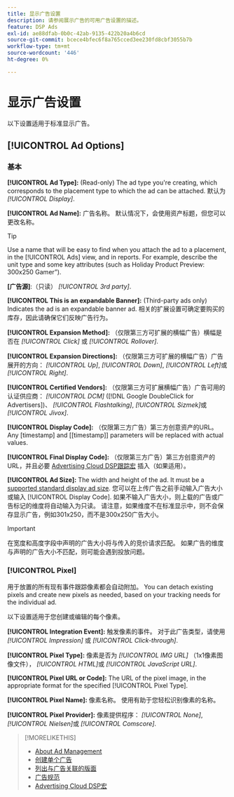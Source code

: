 ```yaml
---
title: 显示广告设置
description: 请参阅展示广告的可用广告设置的描述。
feature: DSP Ads
exl-id: ae88dfab-0b0c-42ab-9135-422b20a4b6cd
source-git-commit: bcece4bfec6f8a765cced3ee230fd8cbf3055b7b
workflow-type: tm+mt
source-wordcount: '446'
ht-degree: 0%

---
```


# 显示广告设置

以下设置适用于标准显示广告。

## [!UICONTROL Ad Options]

### 基本

**[!UICONTROL Ad Type]:** (Read-only) The ad type you&#39;re creating, which corresponds to the placement type to which the ad can be attached. 默认为 *[!UICONTROL Display]*.

**[!UICONTROL Ad Name]:** 广告名称。 默认情况下，会使用资产标题，但您可以更改名称。

>[!TIP]
>
> Use a name that will be easy to find when you attach the ad to a placement, in the [!UICONTROL Ads] view, and in reports. For example, describe the unit type and some key attributes (such as Holiday Product Preview: 300x250 Gamer”).

**\[广告源\]**:（只读） *[!UICONTROL 3rd party]*.

**[!UICONTROL This is an expandable Banner]:** (Third-party ads only) Indicates the ad is an expandable banner ad. 相关的扩展设置可确定要购买的库存，因此请确保它们反映广告行为。

**[!UICONTROL Expansion Method]:** （仅限第三方可扩展的横幅广告）横幅是否在 *[!UICONTROL Click]* 或 *[!UICONTROL Rollover]*.

**[!UICONTROL Expansion Directions]:** （仅限第三方可扩展的横幅广告）广告展开的方向： *[!UICONTROL Up]*, *[!UICONTROL Down]*, *[!UICONTROL Left]*&#x200B;或 *[!UICONTROL Right]*.

**[!UICONTROL Certified Vendors]:** （仅限第三方可扩展横幅广告）广告可用的认证供应商： *[!UICONTROL DCM]* ([!DNL Google DoubleClick for Advertisers])、 *[!UICONTROL Flashtalking]*, *[!UICONTROL Sizmek]*&#x200B;或 *[!UICONTROL Jivox]*.

**[!UICONTROL Display Code]:** （仅限第三方广告）第三方创意资产的URL。 Any [timestamp] and [[timestamp]] parameters will be replaced with actual values.

**[!UICONTROL Final Display Code]:** （仅限第三方广告）第三方创意资产的URL，并且必要 [Advertising Cloud DSP跟踪宏](/help/dsp/campaign-management/macros.md) 插入（如果适用）。

**[!UICONTROL Ad Size]:** The width and height of the ad. It must be a [supported standard display ad size](ad-specs.md). 您可以在上传广告之前手动输入广告大小或输入 [!UICONTROL Display Code]. 如果不输入广告大小，则上载的广告或广告标记的维度将自动输入为只读。 请注意，如果维度不在标准显示中，则不会保存显示广告，例如301x250，而不是300x250广告大小。

>[!IMPORTANT]
>
> 在宽度和高度字段中声明的广告大小将与传入的竞价请求匹配。 如果广告的维度与声明的广告大小不匹配，则可能会遇到投放问题。

### [!UICONTROL Pixel]

用于放置的所有现有事件跟踪像素都会自动附加。 You can detach existing pixels and create new pixels as needed, based on your tracking needs for the individual ad.

以下设置适用于您创建或编辑的每个像素。

**[!UICONTROL Integration Event]:** 触发像素的事件。 对于此广告类型，请使用 *[!UICONTROL Impression]* 或 *[!UICONTROL Click-through]*.

**[!UICONTROL Pixel Type]:** 像素是否为 *[!UICONTROL IMG URL]* （1x1像素图像文件）， *[!UICONTROL HTML]*&#x200B;或 *[!UICONTROL JavaScript URL]*.

**[!UICONTROL Pixel URL or Code]:** The URL of the pixel image, in the appropriate format for the specified [!UICONTROL Pixel Type].

**[!UICONTROL Pixel Name]:** 像素名称。 使用有助于您轻松识别像素的名称。

**[!UICONTROL Pixel Provider]:** 像素提供程序： *[!UICONTROL None]*, *[!UICONTROL Nielsen]*&#x200B;或 *[!UICONTROL Comscore]*.

>[!MORELIKETHIS]
>
>* [About Ad Management](ad-about.md)
>* [创建单个广告](ad-create.md)
>* [列出与广告关联的版面](ad-list-placements.md)
>* [广告规范](ad-specs.md)
>* [Advertising Cloud DSP宏](/help/dsp/campaign-management/macros.md)

